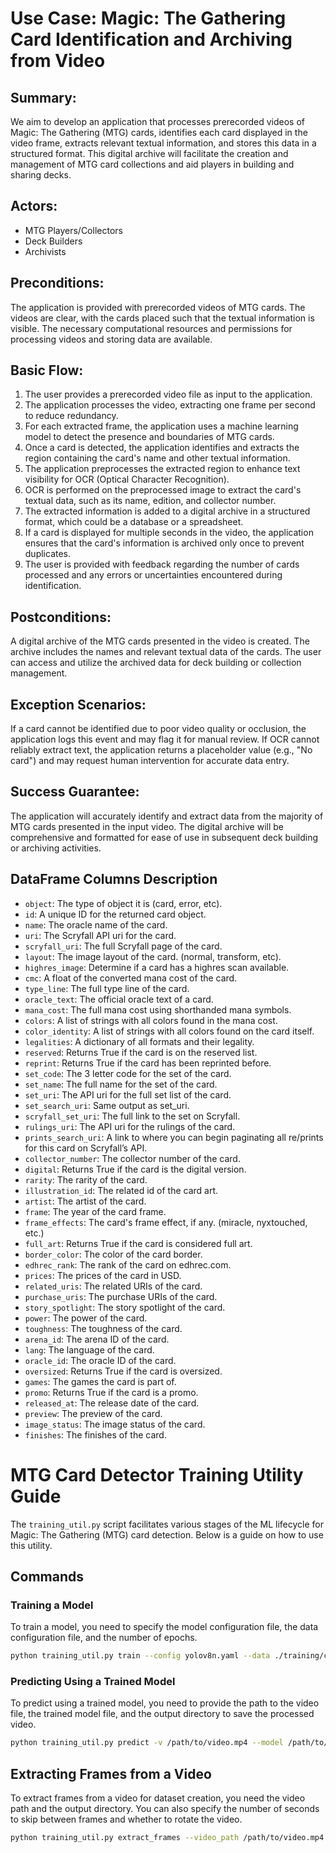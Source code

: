 # Use Case: Magic: The Gathering Card Identification and Archiving from Video

## Summary:
We aim to develop an application that processes prerecorded videos of Magic: The Gathering (MTG) cards, identifies each card displayed in the video frame, extracts relevant textual information, and stores this data in a structured format. This digital archive will facilitate the creation and management of MTG card collections and aid players in building and sharing decks.

## Actors:

- MTG Players/Collectors
- Deck Builders
- Archivists

## Preconditions:

The application is provided with prerecorded videos of MTG cards.
The videos are clear, with the cards placed such that the textual information is visible.
The necessary computational resources and permissions for processing videos and storing data are available.

## Basic Flow:

1. The user provides a prerecorded video file as input to the application.
2. The application processes the video, extracting one frame per second to reduce redundancy.
3. For each extracted frame, the application uses a machine learning model to detect the presence and boundaries of MTG cards.
4. Once a card is detected, the application identifies and extracts the region containing the card's name and other textual information.
5. The application preprocesses the extracted region to enhance text visibility for OCR (Optical Character Recognition).
6. OCR is performed on the preprocessed image to extract the card's textual data, such as its name, edition, and collector number.
7. The extracted information is added to a digital archive in a structured format, which could be a database or a spreadsheet.
8. If a card is displayed for multiple seconds in the video, the application ensures that the card's information is archived only once to prevent duplicates.
9. The user is provided with feedback regarding the number of cards processed and any errors or uncertainties encountered during identification.

## Postconditions:

A digital archive of the MTG cards presented in the video is created.
The archive includes the names and relevant textual data of the cards.
The user can access and utilize the archived data for deck building or collection management.

## Exception Scenarios:

If a card cannot be identified due to poor video quality or occlusion, the application logs this event and may flag it for manual review.
If OCR cannot reliably extract text, the application returns a placeholder value (e.g., "No card") and may request human intervention for accurate data entry.

## Success Guarantee:

The application will accurately identify and extract data from the majority of MTG cards presented in the input video.
The digital archive will be comprehensive and formatted for ease of use in subsequent deck building or archiving activities.

## DataFrame Columns Description

- `object`: The type of object it is (card, error, etc).
- `id`: A unique ID for the returned card object.
- `name`: The oracle name of the card.
- `uri`: The Scryfall API uri for the card.
- `scryfall_uri`: The full Scryfall page of the card.
- `layout`: The image layout of the card. (normal, transform, etc).
- `highres_image`: Determine if a card has a highres scan available.
- `cmc`: A float of the converted mana cost of the card.
- `type_line`: The full type line of the card.
- `oracle_text`: The official oracle text of a card.
- `mana_cost`: The full mana cost using shorthanded mana symbols.
- `colors`: A list of strings with all colors found in the mana cost.
- `color_identity`: A list of strings with all colors found on the card itself.
- `legalities`: A dictionary of all formats and their legality.
- `reserved`: Returns True if the card is on the reserved list.
- `reprint`: Returns True if the card has been reprinted before.
- `set_code`: The 3 letter code for the set of the card.
- `set_name`: The full name for the set of the card.
- `set_uri`: The API uri for the full set list of the card.
- `set_search_uri`: Same output as set_uri.
- `scryfall_set_uri`: The full link to the set on Scryfall.
- `rulings_uri`: The API uri for the rulings of the card.
- `prints_search_uri`: A link to where you can begin paginating all re/prints for this card on Scryfall’s API.
- `collector_number`: The collector number of the card.
- `digital`: Returns True if the card is the digital version.
- `rarity`: The rarity of the card.
- `illustration_id`: The related id of the card art.
- `artist`: The artist of the card.
- `frame`: The year of the card frame.
- `frame_effects`: The card's frame effect, if any. (miracle, nyxtouched, etc.)
- `full_art`: Returns True if the card is considered full art.
- `border_color`: The color of the card border.
- `edhrec_rank`: The rank of the card on edhrec.com.
- `prices`: The prices of the card in USD.
- `related_uris`: The related URIs of the card.
- `purchase_uris`: The purchase URIs of the card.
- `story_spotlight`: The story spotlight of the card.
- `power`: The power of the card.
- `toughness`: The toughness of the card.
- `arena_id`: The arena ID of the card.
- `lang`: The language of the card.
- `oracle_id`: The oracle ID of the card.
- `oversized`: Returns True if the card is oversized.
- `games`: The games the card is part of.
- `promo`: Returns True if the card is a promo.
- `released_at`: The release date of the card.
- `preview`: The preview of the card.
- `image_status`: The image status of the card.
- `finishes`: The finishes of the card.

# MTG Card Detector Training Utility Guide

The `training_util.py` script facilitates various stages of the ML lifecycle for Magic: The Gathering (MTG) card detection. Below is a guide on how to use this utility.

## Commands

### Training a Model

To train a model, you need to specify the model configuration file, the data configuration file, and the number of epochs.

```bash
python training_util.py train --config yolov8n.yaml --data ./training/config.yaml --epochs 10
```

### Predicting Using a Trained Model

To predict using a trained model, you need to provide the path to the video file, the trained model file, and the output directory to save the processed video.

```bash
python training_util.py predict -v /path/to/video.mp4 --model /path/to/model.pt -o /path/to/output
```

## Extracting Frames from a Video
To extract frames from a video for dataset creation, you need the video path and the output directory. You can also specify the number of seconds to skip between frames and whether to rotate the video.


```bash
python training_util.py extract_frames --video_path /path/to/video.mp4 --output_dir /path/to/frames --skip_rate 1 --rotate
```